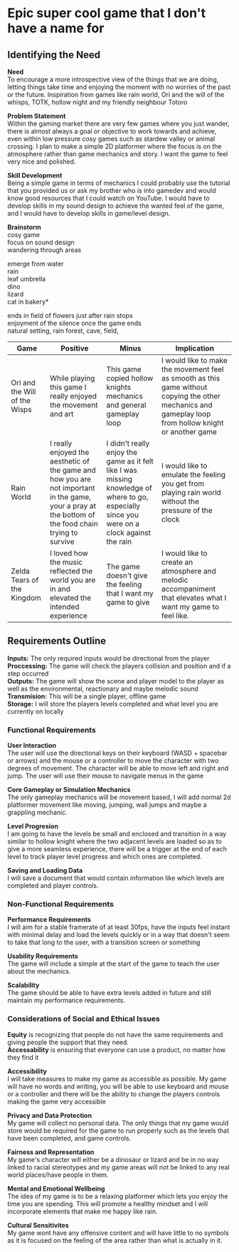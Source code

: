 # __Epic super cool game that I don't have a name for__  

## __Identifying the Need__  

__Need__  
To encourage a more introspective view of the things that we are doing, letting things take time and enjoying the moment with no worries of the past or the future. Inspiration from games like rain world, Ori and the will of the whisps, TOTK, hollow night and my friendly neighbour Totoro


__Problem Statement__  
Within the gaming market there are very few games where you just wander, there is almost always a goal or objective to work towards and achieve, even within low pressure cosy games such as stardew valley or animal crossing. I plan to make a simple 2D platformer where the focus is on the atmosphere rather than game mechanics and story. I want the game to feel very nice and polished.


__Skill Development__  
Being a simple game in terms of mechanics I could probably use the tutorial that you provided us or ask my brother who is into gamedev and would know good resources that I could watch on YouTube. I would have to develop skills in my sound design to achieve the wanted feel of the game, and I would have to develop skills in game/level design.


__Brainstorm__  
cosy game  
focus on sound design  
wandering through areas  


emerge from water  
rain  
leaf umbrella  
dino  
lizard  
cat in bakery*  


ends in field of flowers just after rain stops  
enjoyment of the silence once the game ends  
natural setting, rain forest, cave, field,  


|Game|Positive|Minus|Implication|  
|---|---|---|---|
|Ori and the Will of the Wisps|While playing this game I really enjoyed the movement and art|This game copied hollow knights mechanics and general gameplay loop|I would like to make the movement feel as smooth as this game without copying the other mechanics and gameplay loop from hollow knight or another game|
|Rain World|I really enjoyed the aesthetic of the game and how you are not important in the game, your a pray at the bottom of the food chain trying to survive|I didn't really enjoy the game as it felt like I was missing knowledge of where to go, especially since you were on a clock against the rain|I would like to emulate the feeling you get from playing rain world without the pressure of the clock|
|Zelda Tears of the Kingdom|I loved how the music reflected the world you are in and elevated the intended experience|The game doesn't give the feeling that I want my game to give|I would like to create an atmosphere and melodic accompaniment that elevates what I want my game to feel like.|


## __Requirements Outline__  


__Inputs:__ The only required inputs would be directional from the player  
__Proccessing:__ The game will check the players collision and position and if a step occurred  
__Outputs:__ The game will show the scene and player model to the player as well as the environmental, reactionary and maybe melodic sound  
__Transmision:__ This will be a single player, offline game  
__Storage:__ I will store the players levels completed and what level you are currently on locally  


### __Functional Requirements__  


__User Interaction__  
The user will use the directional keys on their keyboard (WASD + spacebar or arrows) and the mouse or a controller to move the character with two degrees of movement. The character will be able to move left and right and jump. The user will use their mouse to navigate menus in the game


__Core Gameplay or Simulation Mechanics__  
The only gameplay mechanics will be movement based, I will add normal 2d platformer movement like moving, jumping, wall jumps and maybe a grappling mechanic.


__Level Progresion__  
I am going to have the levels be small and enclosed and transition in a way similar to hollow knight where the two adjacent levels are loaded so as to give a more seamless experience, there will be a trigger at the end of each level to track player level progress and which ones are completed.


__Saving and Loading Data__  
I will save a document that would contain information like which levels are completed and player controls.


### __Non-Functional Requirements__  


__Performance Requirements__  
I will aim for a stable framerate of at least 30fps, have the inputs feel instant with minimal delay and load the levels quickly or in a way that doesn't seem to take that long to the user, with a transition screen or something


__Usability Requirements__  
The game will include a simple at the start of the game to teach the user about the mechanics.


__Scalability__  
The game should be able to have extra levels added in future and still maintain my performance requirements.


### __Considerations of Social and Ethical Issues__  


__Equity__ is recognizing that people do not have the same requirements and giving people the support that they need.  
__Accessability__ is ensuring that everyone can use a product, no matter how they find it  


__Accessibility__  
I will take measures to make my game as accessible as possible. My game will have no words and writing, you will be able to use keyboard and mouse or a controller and there will be the ability to change the players controls making the game very accessible


__Privacy and Data Protection__  
My game will collect no personal data. The only things that my game would store would be required for the game to run properly such as the levels that have been completed, and game controls.


__Fairness and Representation__  
My game's character will either be a dinosaur or lizard and be in no way linked to racial stereotypes and my game areas will not be linked to any real world places/have people in them.


__Mental and Emotional Wellbeing__  
The idea of my game is to be a relaxing platformer which lets you enjoy the time you are spending. This will promote a healthy mindset and I will incorporate elements that make me happy like rain.


__Cultural Sensitivites__  
My game wont have any offensive content and will have little to no symbols as it is focused on the feeling of the area rather than what is actually in it.

